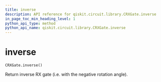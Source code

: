 ```yaml
---
title: inverse
description: API reference for qiskit.circuit.library.CRXGate.inverse
in_page_toc_min_heading_level: 1
python_api_type: method
python_api_name: qiskit.circuit.library.CRXGate.inverse
---
```


# inverse

<span id="qiskit.circuit.library.CRXGate.inverse" />

`CRXGate.inverse()`

Return inverse RX gate (i.e. with the negative rotation angle).

